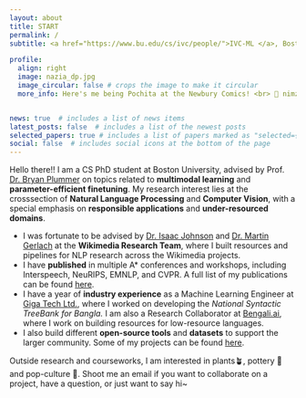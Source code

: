 ```yaml
---
layout: about
title: START
permalink: /
subtitle: <a href="https://www.bu.edu/cs/ivc/people/">IVC-ML </a>, Boston University, Boston, MA. 

profile:
  align: right
  image: nazia_dp.jpg
  image_circular: false # crops the image to make it circular
  more_info: Here's me being Pochita at the Newbury Comics! <br> 📮 nimzia [at] bu [dot] edu


news: true  # includes a list of news items
latest_posts: false  # includes a list of the newest posts
selected_papers: true # includes a list of papers marked as "selected={true}"
social: false  # includes social icons at the bottom of the page
---
```


Hello there!! I am a CS PhD student at Boston University, advised by Prof. [Dr. Bryan Plummer](https://bryanplummer.com/) on topics related to **multimodal learning** and **parameter-efficient finetuning**. My research interest lies at the crosssection of **Natural Language Processing** and **Computer Vision**, with a special emphasis on **responsible applications** and **under-resourced domains**.

- I was fortunate to be advised by [Dr. Isaac Johnson](https://isaacjoh.com/) and [Dr. Martin Gerlach](https://martingerlach.github.io/about/) at the **Wikimedia Research Team**, where I built resources and pipelines for NLP research across the Wikimedia projects.
- I have **published** in multiple A* conferences and workshops, including Interspeech, NeuRIPS, EMNLP, and CVPR. A full list of my publications can be found [here](/publications). 
- I have a year of **industry experience** as a Machine Learning Engineer at [Giga Tech Ltd.](https://gigatechltd.com/), where I worked on developing the *National Syntactic TreeBank for Bangla.*  I am also a Research Collaborator at [Bengali.ai](https://bengaliai.github.io/), where I work on building resources for low-resource languages.
- I also build different **open-source tools** and **datasets** to support the larger community. Some of my projects can be found [here](/projects).

Outside research and courseworks, I am interested in plants🪴, pottery 🏺 and pop-culture 🖖. Shoot me an email if you want to collaborate on a project, have a question, or just want to say hi~
<!-- 
```text
Imagine a world where AI doesn't just crunch numbers but speaks every language, adapts on a dime, and plays fair with everyone. 
``` -->
